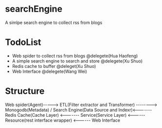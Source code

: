 # searchEngine
A simlpe search engine to collect rss from blogs


#   TodoList
- Web spider to collect rss from blogs @delegete(Hua Haofeng)
- A simple search engine to search and store @delegete(Xu Shuo)
- Redis cache to buffer @deleget(Xu Shuo)
- Web Interface @delegete(Wang Wei)


# Structure

Web spider(Agent)-----> ETL(Filter extractor and Transformer) --------> Monogodb(Metadata) / Search Engine(Data Source and Indexr)<-------  Redis Cache(Cache Layer) <------- Service(Service Layer) <------ Resource(rest interface wrapper) <------ Web Interface

